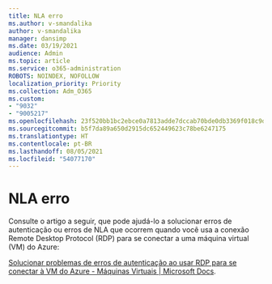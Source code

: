 ```yaml
---
title: NLA erro
ms.author: v-smandalika
author: v-smandalika
manager: dansimp
ms.date: 03/19/2021
audience: Admin
ms.topic: article
ms.service: o365-administration
ROBOTS: NOINDEX, NOFOLLOW
localization_priority: Priority
ms.collection: Adm_O365
ms.custom:
- "9032"
- "9005217"
ms.openlocfilehash: 23f520bb1bc2ebce0a7813adde7dccab70bde0db3369f018c9d2db6f57b74798
ms.sourcegitcommit: b5f7da89a650d2915dc652449623c78be6247175
ms.translationtype: HT
ms.contentlocale: pt-BR
ms.lasthandoff: 08/05/2021
ms.locfileid: "54077170"
---
```

# <a name="nla-error"></a>NLA erro

Consulte o artigo a seguir, que pode ajudá-lo a solucionar erros de autenticação ou erros de NLA que ocorrem quando você usa a conexão Remote Desktop Protocol (RDP) para se conectar a uma máquina virtual (VM) do Azure:

[Solucionar problemas de erros de autenticação ao usar RDP para se conectar à VM do Azure - Máquinas Virtuais | Microsoft Docs](https://docs.microsoft.com/troubleshoot/azure/virtual-machines/cannot-connect-rdp-azure-vm).



